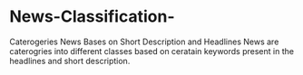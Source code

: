 # News-Classification-
Caterogeries News Bases on Short Description and Headlines 
News are caterogries into different classes based on ceratain keywords present in the headlines and short description.
